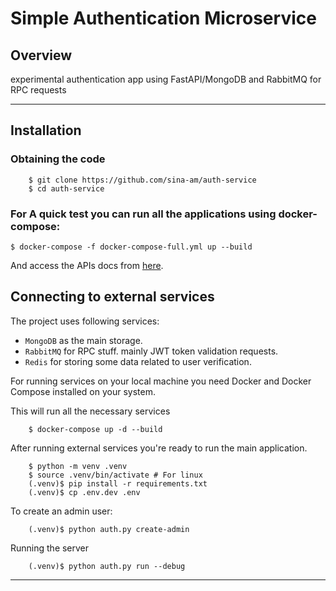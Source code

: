 # Simple Authentication Microservice

<a name="overview"></a>
## Overview
experimental authentication app using FastAPI/MongoDB and RabbitMQ for RPC requests

---
<a name="installation"></a>
## Installation
### Obtaining the code
```
    $ git clone https://github.com/sina-am/auth-service
    $ cd auth-service 
```
### For A quick test you can run all the applications using docker-compose:
```
$ docker-compose -f docker-compose-full.yml up --build
```
And access the APIs docs from [here](http://127.0.0.1:8000/docs).

## Connecting to external services
The project uses following services:
- `MongoDB` as the main storage.
- `RabbitMQ` for RPC stuff. mainly JWT token validation requests.
- `Redis` for storing some data related to user verification.

For running services on your local machine you need
Docker and Docker Compose installed on your system.

This will run all the necessary services
```
    $ docker-compose up -d --build
```

After running external services you're ready to 
run the main application.
```
    $ python -m venv .venv
    $ source .venv/bin/activate # For linux
    (.venv)$ pip install -r requirements.txt
    (.venv)$ cp .env.dev .env
```

To create an admin user:
```
    (.venv)$ python auth.py create-admin
```
Running the server
```
    (.venv)$ python auth.py run --debug 
```
***

